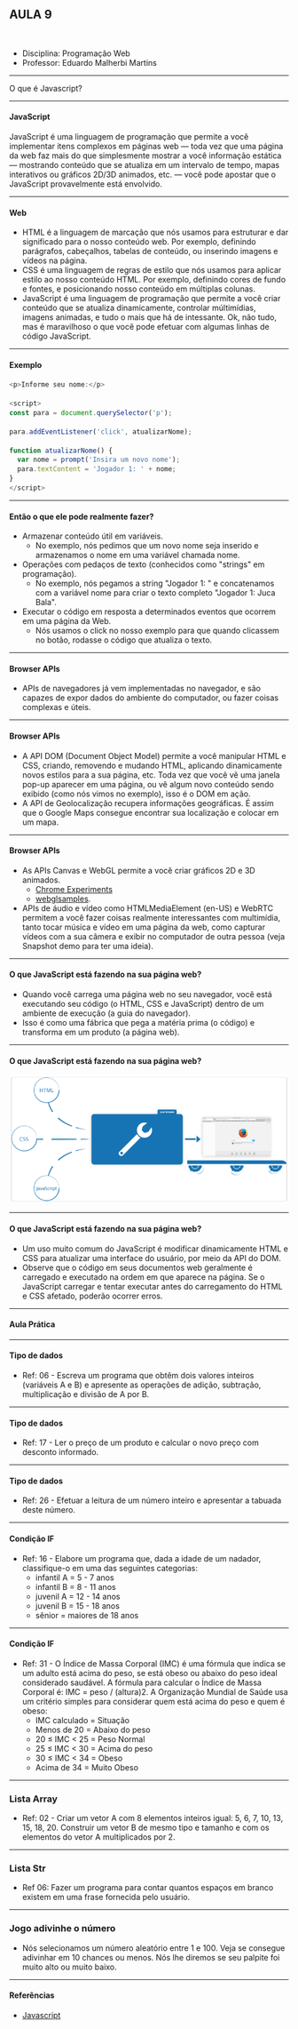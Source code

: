 ## AULA 9

<br />

- Disciplina: Programação Web
- Professor: Eduardo Malherbi Martins

---

O que é Javascript?

---

#### JavaScript

JavaScript é uma linguagem de programação que permite a você implementar itens complexos em páginas web — toda vez que uma página da web faz mais do que simplesmente mostrar a você informação estática — mostrando conteúdo que se atualiza em um intervalo de tempo, mapas interativos ou gráficos 2D/3D animados, etc. — você pode apostar que o JavaScript provavelmente está envolvido.

---

#### Web

- HTML é a linguagem de marcação que nós usamos para estruturar e dar significado para o nosso conteúdo web. Por exemplo, definindo parágrafos, cabeçalhos, tabelas de conteúdo, ou inserindo imagens e vídeos na página.
- CSS é uma linguagem de regras de estilo que nós usamos para aplicar estilo ao nosso conteúdo HTML. Por exemplo, definindo cores de fundo e fontes, e posicionando nosso conteúdo em múltiplas colunas.
- JavaScript é uma linguagem de programação que permite a você criar conteúdo que se atualiza dinamicamente, controlar múltimídias, imagens animadas, e tudo o mais que há de intessante. Ok, não tudo, mas é maravilhoso o que você pode efetuar com algumas linhas de código JavaScript.

---

#### Exemplo

```js
<p>Informe seu nome:</p>

<script>
const para = document.querySelector('p');

para.addEventListener('click', atualizarNome);

function atualizarNome() {
  var nome = prompt('Insira um novo nome');
  para.textContent = 'Jogador 1: ' + nome;
}
</script>
```

---

#### Então o que ele pode realmente fazer?

- Armazenar conteúdo útil em variáveis.
  - No exemplo, nós pedimos que um novo nome seja inserido e armazenamos o nome em uma variável chamada nome.
- Operações com pedaços de texto (conhecidos como "strings" em programação).
  - No exemplo, nós pegamos a string "Jogador 1: " e concatenamos com a variável nome para criar o texto completo "Jogador 1: Juca Bala".
- Executar o código em resposta a determinados eventos que ocorrem em uma página da Web.
  - Nós usamos o click no nosso exemplo para que quando clicassem no botão, rodasse o código que atualiza o texto.

---

#### Browser APIs

- APIs de navegadores já vem implementadas no navegador, e são capazes de expor dados do ambiente do computador, ou fazer coisas complexas e úteis.

---

#### Browser APIs

- A API DOM (Document Object Model) permite a você manipular HTML e CSS, criando, removendo e mudando HTML, aplicando dinamicamente novos estilos para a sua página, etc. Toda vez que você vê uma janela pop-up aparecer em uma página, ou vê algum novo conteúdo sendo exibido (como nós vimos no exemplo), isso é o DOM em ação.
- A API de Geolocalização recupera informações geográficas. É assim que o Google Maps consegue encontrar sua localização e colocar em um mapa.

---

#### Browser APIs

- As APIs Canvas e WebGL permite a você criar gráficos 2D e 3D animados.
  - [Chrome Experiments](https://experiments.withgoogle.com/search?q=WebGL)
  - [webglsamples](https://webglsamples.org/).
- APIs de áudio e vídeo como HTMLMediaElement (en-US) e WebRTC permitem a você fazer coisas realmente interessantes com multimídia, tanto tocar música e vídeo em uma página da web, como capturar vídeos com a sua câmera e exibir no computador de outra pessoa (veja Snapshot demo para ter uma ideia).

---

#### O que JavaScript está fazendo na sua página web?

- Quando você carrega uma página web no seu navegador, você está executando seu código (o HTML, CSS e JavaScript) dentro de um ambiente de execução (a guia do navegador).
- Isso é como uma fábrica que pega a matéria prima (o código) e transforma em um produto (a página web).

---

#### O que JavaScript está fazendo na sua página web?

<img src="./img/js1.png" />

---

#### O que JavaScript está fazendo na sua página web?

- Um uso muito comum do JavaScript é modificar dinamicamente HTML e CSS para atualizar uma interface do usuário, por meio da API do DOM.
- Observe que o código em seus documentos web geralmente é carregado e executado na ordem em que aparece na página. Se o JavaScript carregar e tentar executar antes do carregamento do HTML e CSS afetado, poderão ocorrer erros.

---

#### Aula Prática

---

#### Tipo de dados

- Ref: 06 - Escreva um programa que obtêm dois valores inteiros (variáveis A e B) e apresente as operações de adição, subtração, multiplicação e divisão de A por B.

---

#### Tipo de dados

- Ref: 17 - Ler o preço de um produto e calcular o novo preço com desconto informado.

---

#### Tipo de dados

- Ref: 26 - Efetuar a leitura de um número inteiro e apresentar a tabuada deste número.

---

#### Condição IF

- Ref: 16 - Elabore um programa que, dada a idade de um nadador, classifique-o em uma das seguintes categorias:
  - infantil A = 5 - 7 anos
  - infantil B = 8 - 11 anos
  - juvenil A = 12 - 14 anos
  - juvenil B = 15 - 18 anos
  - sênior = maiores de 18 anos

---

#### Condição IF

- Ref: 31 - O Índice de Massa Corporal (IMC) é uma fórmula que indica se um adulto está acima do peso, se está obeso ou abaixo do peso ideal considerado saudável. A fórmula para calcular o Índice de Massa Corporal é: IMC = peso / (altura)2. A Organização Mundial de Saúde usa um critério simples para considerar quem está acima do peso e quem é obeso:
  - IMC calculado = Situação
  - Menos de 20 = Abaixo do peso
  - 20 ≤ IMC < 25 = Peso Normal
  - 25 ≤ IMC < 30 = Acima do peso
  - 30 ≤ IMC < 34 = Obeso
  - Acima de 34 = Muito Obeso

---

### Lista Array

- Ref: 02 - Criar um vetor A com 8 elementos inteiros igual: 5, 6, 7, 10, 13, 15, 18, 20. Construir um vetor B de mesmo tipo e tamanho e com os elementos do vetor A multiplicados por 2.

---

### Lista Str

- Ref 06: Fazer um programa para contar quantos espaços em branco existem em uma frase fornecida pelo usuário.

---

### Jogo adivinhe o número

- Nós selecionamos um número aleatório entre 1 e 100. Veja se consegue adivinhar em 10 chances ou menos. Nós lhe diremos se seu palpite foi muito alto ou muito baixo.

---

#### Referências

- [Javascript](https://developer.mozilla.org/en-US/docs/Learn/JavaScript/First_steps/What_is_JavaScript)
